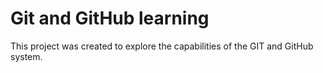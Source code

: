 # Git and GitHub learning

This project was created to explore the capabilities of the GIT and GitHub system.
